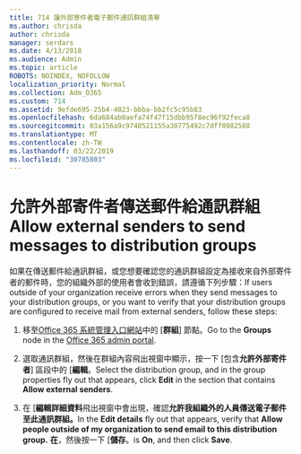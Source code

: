 ```yaml
---
title: 714 讓外部寄件者電子郵件通訊群組清單
ms.author: chrisda
author: chrisda
manager: serdars
ms.date: 4/13/2018
ms.audience: Admin
ms.topic: article
ROBOTS: NOINDEX, NOFOLLOW
localization_priority: Normal
ms.collection: Adm_O365
ms.custom: 714
ms.assetid: 9efde695-25b4-4023-bbba-bb2fc5c95b83
ms.openlocfilehash: 6da684ab0aefa74f47f15dbb95f8ec96f92feca8
ms.sourcegitcommit: 03a156a9c9740521155a30775492c7dff0982588
ms.translationtype: MT
ms.contentlocale: zh-TW
ms.lasthandoff: 03/22/2019
ms.locfileid: "30785803"
---
```

# <a name="allow-external-senders-to-send-messages-to-distribution-groups"></a><span data-ttu-id="663f6-102">允許外部寄件者傳送郵件給通訊群組</span><span class="sxs-lookup"><span data-stu-id="663f6-102">Allow external senders to send messages to distribution groups</span></span>

<span data-ttu-id="663f6-103">如果在傳送郵件給通訊群組，或您想要確認您的通訊群組設定為接收來自外部寄件者的郵件時，您的組織外部的使用者會收到錯誤，請遵循下列步驟：</span><span class="sxs-lookup"><span data-stu-id="663f6-103">If users outside of your organization receive errors when they send messages to your distribution groups, or you want to verify that your distribution groups are configured to receive mail from external senders, follow these steps:</span></span>
  
1. <span data-ttu-id="663f6-104">移至[Office 365 系統管理入口網站](https://portal.office.com/adminportal/home#/groups)中的 [**群組**] 節點。</span><span class="sxs-lookup"><span data-stu-id="663f6-104">Go to the **Groups** node in the [Office 365 admin portal](https://portal.office.com/adminportal/home#/groups).</span></span>
    
2. <span data-ttu-id="663f6-105">選取通訊群組，然後在群組內容飛出視窗中顯示，按一下 [包含**允許外部寄件者**] 區段中的 [**編輯**。</span><span class="sxs-lookup"><span data-stu-id="663f6-105">Select the distribution group, and in the group properties fly out that appears, click **Edit** in the section that contains **Allow external senders**.</span></span>
    
3. <span data-ttu-id="663f6-106">在 [**編輯詳細資料**飛出視窗中會出現，確認**允許我組織外的人員傳送電子郵件至此通訊群組。**</span><span class="sxs-lookup"><span data-stu-id="663f6-106">In the **Edit details** fly out that appears, verify that **Allow people outside of my organization to send email to this distribution group.**</span></span> <span data-ttu-id="663f6-107">**在**，然後按一下 [**儲存**。</span><span class="sxs-lookup"><span data-stu-id="663f6-107">is **On**, and then click **Save**.</span></span>
    

